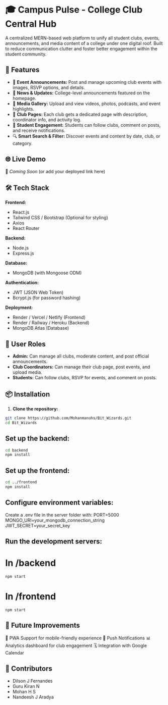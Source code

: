 # 🎓 Campus Pulse - College Club Central Hub

A centralized MERN-based web platform to unify all student clubs, events, announcements, and media content of a college under one digital roof. Built to reduce communication clutter and foster better engagement within the student community.

## 🚀 Features

- 📢 **Event Announcements:** Post and manage upcoming club events with images, RSVP options, and details.
- 📰 **News & Updates:** College-level announcements featured on the homepage.
- 🎥 **Media Gallery:** Upload and view videos, photos, podcasts, and event highlights.
- 📃 **Club Pages:** Each club gets a dedicated page with description, coordinator info, and activity log.
- 👥 **Student Engagement:** Students can follow clubs, comment on posts, and receive notifications.
- 🔍 **Smart Search & Filter:** Discover events and content by date, club, or category.

## 🌐 Live Demo

🚧 _Coming Soon_ (or add your deployed link here)

## 🛠️ Tech Stack

**Frontend:**  
- React.js  
- Tailwind CSS / Bootstrap (Optional for styling)  
- Axios  
- React Router  

**Backend:**  
- Node.js  
- Express.js  

**Database:**  
- MongoDB (with Mongoose ODM)

**Authentication:**  
- JWT (JSON Web Token)  
- Bcrypt.js (for password hashing)  

**Deployment:**  
- Render / Vercel / Netlify (Frontend)  
- Render / Railway / Heroku (Backend)  
- MongoDB Atlas (Database)

## 🔐 User Roles

- **Admin:** Can manage all clubs, moderate content, and post official announcements.
- **Club Coordinators:** Can manage their club page, post events, and upload media.
- **Students:** Can follow clubs, RSVP for events, and comment on posts.

## 📦 Installation

1. **Clone the repository:**

```bash
git clone https://github.com/Mohanmanuhs/Bit_Wizards.git
cd Bit_Wizards 
```

## Set up the backend:
```bash
cd backend
npm install
```

## Set up the frontend:
```bash
cd ../frontend
npm install
```

## Configure environment variables:
  Create a .env file in the server folder with:
  PORT=5000
  MONGO_URI=your_mongodb_connection_string
  JWT_SECRET=your_secret_key


## Run the development servers:
  # In /backend
    npm start
  # In /frontend
    npm start

## 🧪 Future Improvements
  📱 PWA Support for mobile-friendly experience
  🔔 Push Notifications
  📊 Analytics dashboard for club engagement
  🗓️ Integration with Google Calendar

## 🙌 Contributors
 - Dilson J Fernandes
 - Guru Kiran N
 - Mohan H S
 - Nandeesh J Aradya
